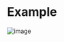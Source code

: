 # Example
![image](https://user-images.githubusercontent.com/13484138/150584573-96546ef9-d141-4649-948b-9139b4ba392b.png)
